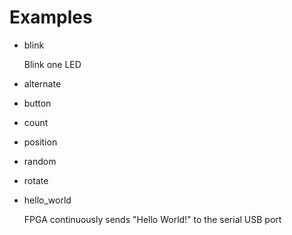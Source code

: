 
# Examples

* blink

	Blink one LED

* alternate
* button
* count
* position
* random
* rotate

* hello\_world

    FPGA continuously sends "Hello World!" to the serial USB port

